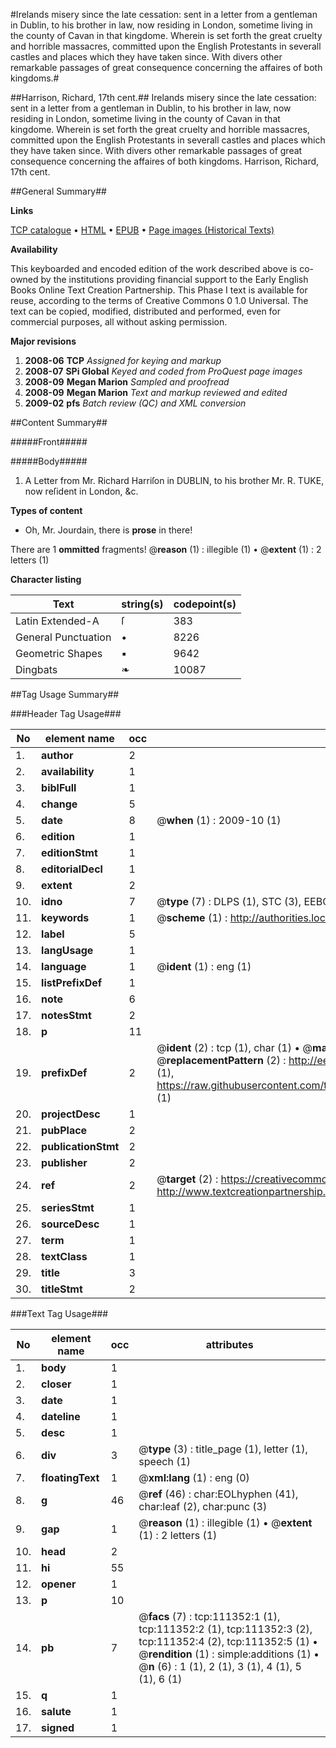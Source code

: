 #Irelands misery since the late cessation: sent in a letter from a gentleman in Dublin, to his brother in law, now residing in London, sometime living in the county of Cavan in that kingdome. Wherein is set forth the great cruelty and horrible massacres, committed upon the English Protestants in severall castles and places which they have taken since. With divers other remarkable passages of great consequence concerning the affaires of both kingdoms.#

##Harrison, Richard, 17th cent.##
Irelands misery since the late cessation: sent in a letter from a gentleman in Dublin, to his brother in law, now residing in London, sometime living in the county of Cavan in that kingdome. Wherein is set forth the great cruelty and horrible massacres, committed upon the English Protestants in severall castles and places which they have taken since. With divers other remarkable passages of great consequence concerning the affaires of both kingdoms.
Harrison, Richard, 17th cent.

##General Summary##

**Links**

[TCP catalogue](http://www.ota.ox.ac.uk/tcp/)  • 
[HTML](http://tei.it.ox.ac.uk/tcp/Texts-HTML/free/A87/A87165.html)  • 
[EPUB](http://tei.it.ox.ac.uk/tcp/Texts-EPUB/free/A87/A87165.epub) • 
[Page images (Historical Texts)](https://data.historicaltexts.jisc.ac.uk/view?pubId=eebo-99859280e&pageId=eebo-99859280e-111352-1)

**Availability**

This keyboarded and encoded edition of the
	       work described above is co-owned by the institutions
	       providing financial support to the Early English Books
	       Online Text Creation Partnership. This Phase I text is
	       available for reuse, according to the terms of Creative
	       Commons 0 1.0 Universal. The text can be copied,
	       modified, distributed and performed, even for
	       commercial purposes, all without asking permission.

**Major revisions**

1. __2008-06__ __TCP__ *Assigned for keying and markup*
1. __2008-07__ __SPi Global__ *Keyed and coded from ProQuest page images*
1. __2008-09__ __Megan Marion__ *Sampled and proofread*
1. __2008-09__ __Megan Marion__ *Text and markup reviewed and edited*
1. __2009-02__ __pfs__ *Batch review (QC) and XML conversion*

##Content Summary##

#####Front#####

#####Body#####

1. A Letter from Mr. Richard Harriſon in DUBLIN, to his brother Mr. R. TUKE, now reſident in London, &c.

**Types of content**

  * Oh, Mr. Jourdain, there is **prose** in there!

There are 1 **ommitted** fragments! 
 @__reason__ (1) : illegible (1)  •  @__extent__ (1) : 2 letters (1)

**Character listing**


|Text|string(s)|codepoint(s)|
|---|---|---|
|Latin Extended-A|ſ|383|
|General Punctuation|•|8226|
|Geometric Shapes|▪|9642|
|Dingbats|❧|10087|

##Tag Usage Summary##

###Header Tag Usage###

|No|element name|occ|attributes|
|---|---|---|---|
|1.|__author__|2||
|2.|__availability__|1||
|3.|__biblFull__|1||
|4.|__change__|5||
|5.|__date__|8| @__when__ (1) : 2009-10 (1)|
|6.|__edition__|1||
|7.|__editionStmt__|1||
|8.|__editorialDecl__|1||
|9.|__extent__|2||
|10.|__idno__|7| @__type__ (7) : DLPS (1), STC (3), EEBO-CITATION (1), PROQUEST (1), VID (1)|
|11.|__keywords__|1| @__scheme__ (1) : http://authorities.loc.gov/ (1)|
|12.|__label__|5||
|13.|__langUsage__|1||
|14.|__language__|1| @__ident__ (1) : eng (1)|
|15.|__listPrefixDef__|1||
|16.|__note__|6||
|17.|__notesStmt__|2||
|18.|__p__|11||
|19.|__prefixDef__|2| @__ident__ (2) : tcp (1), char (1)  •  @__matchPattern__ (2) : ([0-9\-]+):([0-9IVX]+) (1), (.+) (1)  •  @__replacementPattern__ (2) : http://eebo.chadwyck.com/downloadtiff?vid=$1&page=$2 (1), https://raw.githubusercontent.com/textcreationpartnership/Texts/master/tcpchars.xml#$1 (1)|
|20.|__projectDesc__|1||
|21.|__pubPlace__|2||
|22.|__publicationStmt__|2||
|23.|__publisher__|2||
|24.|__ref__|2| @__target__ (2) : https://creativecommons.org/publicdomain/zero/1.0/ (1), http://www.textcreationpartnership.org/docs/. (1)|
|25.|__seriesStmt__|1||
|26.|__sourceDesc__|1||
|27.|__term__|1||
|28.|__textClass__|1||
|29.|__title__|3||
|30.|__titleStmt__|2||


###Text Tag Usage###

|No|element name|occ|attributes|
|---|---|---|---|
|1.|__body__|1||
|2.|__closer__|1||
|3.|__date__|1||
|4.|__dateline__|1||
|5.|__desc__|1||
|6.|__div__|3| @__type__ (3) : title_page (1), letter (1), speech (1)|
|7.|__floatingText__|1| @__xml:lang__ (1) : eng (0)|
|8.|__g__|46| @__ref__ (46) : char:EOLhyphen (41), char:leaf (2), char:punc (3)|
|9.|__gap__|1| @__reason__ (1) : illegible (1)  •  @__extent__ (1) : 2 letters (1)|
|10.|__head__|2||
|11.|__hi__|55||
|12.|__opener__|1||
|13.|__p__|10||
|14.|__pb__|7| @__facs__ (7) : tcp:111352:1 (1), tcp:111352:2 (1), tcp:111352:3 (2), tcp:111352:4 (2), tcp:111352:5 (1)  •  @__rendition__ (1) : simple:additions (1)  •  @__n__ (6) : 1 (1), 2 (1), 3 (1), 4 (1), 5 (1), 6 (1)|
|15.|__q__|1||
|16.|__salute__|1||
|17.|__signed__|1||
